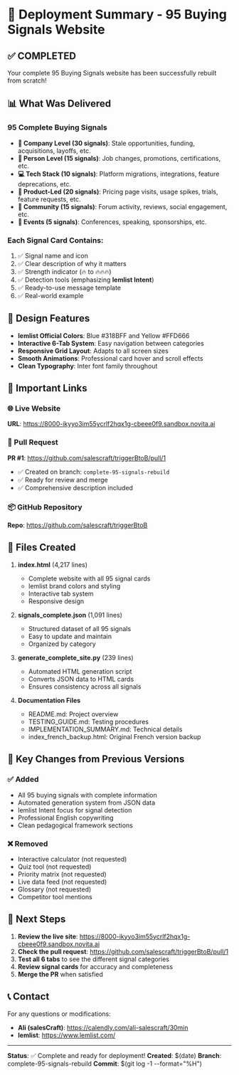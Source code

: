 # 🚀 Deployment Summary - 95 Buying Signals Website

## ✅ COMPLETED

Your complete 95 Buying Signals website has been successfully rebuilt from scratch!

## 📊 What Was Delivered

### 95 Complete Buying Signals
- **🏢 Company Level (30 signals)**: Stale opportunities, funding, acquisitions, layoffs, etc.
- **👤 Person Level (15 signals)**: Job changes, promotions, certifications, etc.
- **💻 Tech Stack (10 signals)**: Platform migrations, integrations, feature deprecations, etc.
- **🚀 Product-Led (20 signals)**: Pricing page visits, usage spikes, trials, feature requests, etc.
- **👥 Community (15 signals)**: Forum activity, reviews, social engagement, etc.
- **📅 Events (5 signals)**: Conferences, speaking, sponsorships, etc.

### Each Signal Card Contains:
1. ✅ Signal name and icon
2. ✅ Clear description of why it matters
3. ✅ Strength indicator (🔥 to 🔥🔥🔥)
4. ✅ Detection tools (emphasizing **lemlist Intent**)
5. ✅ Ready-to-use message template
6. ✅ Real-world example

## 🎨 Design Features

- **lemlist Official Colors**: Blue #318BFF and Yellow #FFD666
- **Interactive 6-Tab System**: Easy navigation between categories
- **Responsive Grid Layout**: Adapts to all screen sizes
- **Smooth Animations**: Professional card hover and scroll effects
- **Clean Typography**: Inter font family throughout

## 🔗 Important Links

### 🌐 Live Website
**URL**: https://8000-ikyyo3im55ycrlf2hqx1g-cbeee0f9.sandbox.novita.ai

### 📝 Pull Request
**PR #1**: https://github.com/salescraft/triggerBtoB/pull/1
- ✅ Created on branch: `complete-95-signals-rebuild`
- ✅ Ready for review and merge
- ✅ Comprehensive description included

### 📦 GitHub Repository
**Repo**: https://github.com/salescraft/triggerBtoB

## 📁 Files Created

1. **index.html** (4,217 lines)
   - Complete website with all 95 signal cards
   - lemlist brand colors and styling
   - Interactive tab system
   - Responsive design

2. **signals_complete.json** (1,091 lines)
   - Structured dataset of all 95 signals
   - Easy to update and maintain
   - Organized by category

3. **generate_complete_site.py** (239 lines)
   - Automated HTML generation script
   - Converts JSON data to HTML cards
   - Ensures consistency across all signals

4. **Documentation Files**
   - README.md: Project overview
   - TESTING_GUIDE.md: Testing procedures
   - IMPLEMENTATION_SUMMARY.md: Technical details
   - index_french_backup.html: Original French version backup

## 🎯 Key Changes from Previous Versions

### ✅ Added
- All 95 buying signals with complete information
- Automated generation system from JSON data
- lemlist Intent focus for signal detection
- Professional English copywriting
- Clean pedagogical framework sections

### ❌ Removed
- Interactive calculator (not requested)
- Quiz tool (not requested)
- Priority matrix (not requested)
- Live data feed (not requested)
- Glossary (not requested)
- Competitor tool mentions

## 🚀 Next Steps

1. **Review the live site**: https://8000-ikyyo3im55ycrlf2hqx1g-cbeee0f9.sandbox.novita.ai
2. **Check the pull request**: https://github.com/salescraft/triggerBtoB/pull/1
3. **Test all 6 tabs** to see the different signal categories
4. **Review signal cards** for accuracy and completeness
5. **Merge the PR** when satisfied

## 📞 Contact

For any questions or modifications:
- **Ali (salesCraft)**: https://calendly.com/ali-salescraft/30min
- **lemlist**: https://www.lemlist.com/

---

**Status**: ✅ Complete and ready for deployment!
**Created**: $(date)
**Branch**: complete-95-signals-rebuild
**Commit**: $(git log -1 --format="%H")

